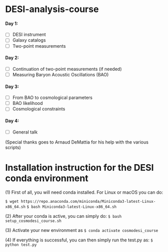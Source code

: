 # DESI-analysis-course

#### Day 1: 
- [ ] DESI instrument 
- [ ] Galaxy catalogs 
- [ ] Two-point measurements

#### Day 2:
- [ ] Continuation of two-point measurements (if needed)
- [ ] Measuring Baryon Acoustic Oscillations (BAO)

#### Day 3:
- [ ] From BAO to cosmological parameters
- [ ] BAO likelihood
- [ ] Cosmological constraints

#### Day 4:
- [ ] General talk


(Special thanks goes to Arnaud DeMattia for his help with the various scripts)


# Installation instruction for the DESI conda environment

(1) First of all, you will need conda installed. For Linux or macOS you can do:

`$ wget https://repo.anaconda.com/miniconda/Miniconda3-latest-Linux-x86_64.sh`
`$ bash Miniconda3-latest-Linux-x86_64.sh`

(2) After your conda is active, you can simply do:
`$ bash setup_cosmodesi_course.sh`

(3) Activate your new environment as
`$ conda activate cosmodesi_course`

(4) If everything is successful, you can then simply run the test.py as:
`$ python test.py`

